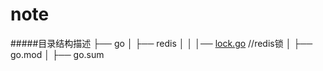 # note

#####目录结构描述
├── go
│   ├── redis
│   │   │── [lock.go](https://github.com/linxbb/note/blob/master/go/redis/lock.go)     //redis锁
│   ├── go.mod
│   ├── go.sum
